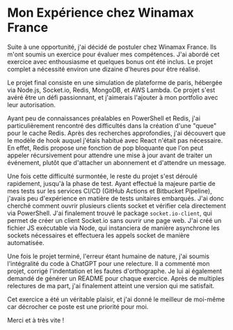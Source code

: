 # Mon Expérience chez Winamax France

Suite à une opportunité, j'ai décidé de postuler chez Winamax France. Ils m'ont soumis un exercice pour évaluer mes compétences. J'ai abordé cet exercice avec enthousiasme et quelques bonus ont été inclus. Le projet complet a nécessité environ une dizaine d'heures pour être réalisé.

Le projet final consiste en une simulation de plateforme de paris, hébergée via Node.js, Socket.io, Redis, MongoDB, et AWS Lambda. Ce projet s'est avéré être un défi passionnant, et j'aimerais l'ajouter à mon portfolio avec leur autorisation.

Ayant peu de connaissances préalables en PowerShell et Redis, j'ai particulièrement rencontré des difficultés dans la création d'une "queue" pour le cache Redis. Après des recherches approfondies, j'ai découvert que le modèle de hook auquel j'étais habitué avec React n'était pas nécessaire. En effet, Redis propose une fonction de pop bloquante que l'on peut appeler récursivement pour attendre une mise à jour avant de traiter un événement, plutôt que d'attacher un abonnement et d'attendre un message.

Une fois cette difficulté surmontée, le reste du projet s'est déroulé rapidement, jusqu'à la phase de test. Ayant effectué la majeure partie de mes tests sur les services CI/CD (GitHub Actions et Bitbucket Pipeline), j'avais peu d'expérience en matière de tests unitaires embarqués. J'ai donc cherché comment ouvrir plusieurs clients socket et vérifier cela directement via PowerShell. J'ai finalement trouvé le package `socket.io-client`, qui permet de créer un client Socket.io sans ouvrir une page web. J'ai créé un fichier JS exécutable via Node, qui instanciera de manière asynchrone les sockets nécessaires et effectuera les appels socket de manière automatisée.

Une fois le projet terminé, l'erreur étant humaine de nature, j'ai soumis l'intégralité du code à ChatGPT pour une relecture. Il a commenté mon projet, corrigé l'indentation et les fautes d'orthographe. Je lui ai également demandé de générer un README pour chaque exercice. Après de multiples relectures de ma part, j'ai finalement atteint une version qui me satisfait.

Cet exercice a été un véritable plaisir, et j'ai donné le meilleur de moi-même car décrocher ce poste est une priorité pour moi.

Merci et à très vite !